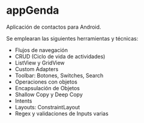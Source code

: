 # appGenda

Aplicación de contactos para Android.

Se emplearan las siguientes herramientas y técnicas:

- Flujos de navegación
- CRUD (Ciclo de vida de actividades)
- ListView y GridView
- Custom Adapters
- Toolbar: Botones, Switches, Search
- Operaciones con objetos
- Encapsulación de Objetos
- Shallow Copy y Deep Copy
- Intents
- Layouts: ConstraintLayout
- Regex y validaciones de Inputs varias
